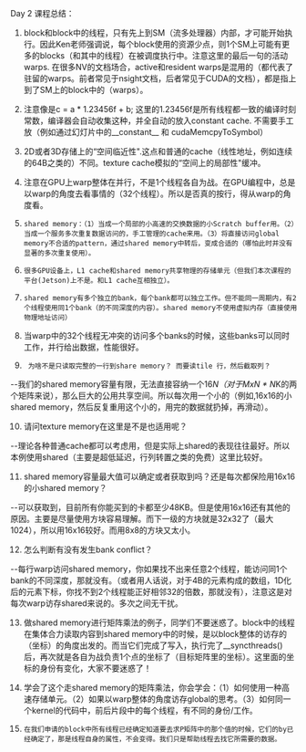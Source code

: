 Day 2 课程总结：

1.  block和block中的线程，只有先上到SM（流多处理器）内部，才可能开始执行。因此Ken老师强调说，每个block使用的资源少点，则1个SM上可能有更多的blocks（和其中的线程）在被调度执行中。注意这里的最后一句的活动warps. 在很多NV的文档场合，active和resident warps是混用的（都代表了驻留的warps。前者常见于nsight文档，后者常见于CUDA的文档），都是指上到了SM上的block中的（warps）。 

2.   注意像是c = a * 1.23456f + b; 这里的1.23456f是所有线程都一致的编译时刻常数，编译器会自动收集这种，并全自动的放入constant cache. 不需要手工放（例如通过幻灯片中的__constant__ 和 cudaMemcpyToSymbol） 

3.   2D或者3D存储上的“空间临近性".这点和普通的cache（线性地址，例如连续的64B之类的）不同。texture cache模拟的“空间上的局部性"缓冲。 

4.    注意在GPU上warp整体在并行，不是1个线程各自为战。在GPU编程中，总是以warp的角度去看事情的（32个线程）。所以是否真的按行，得从warp的角度看。 

5.     shared memory：（1）当成一个局部的小高速的交换数据的小Scratch buffer用。（2）当成一个服务多次重复数据访问的，手工管理的cache来用。（3）将直接访问global memory不合适的pattern，通过shared memory中转后，变成合适的（哪怕此时并没有显著的多次重复使用）。 

6.     很多GPU设备上，L1 cache和shared memory共享物理的存储单元（但我们本次课程的平台(Jetson)上不是。和L1 cache互相独立）。 

7.     shared memory有多个独立的bank，每个bank都可以独立工作。但不能同一周期内，有2个线程使用同1个bank（的不同深度的内容）。shared memory不使用虚拟内存（直接使用物理地址访问）

8.    当warp中的32个线程无冲突的访问多个banks的时候，这些banks可以同时工作，并行给出数据，性能很好。 

9.      为啥不是只读取完整的一行到share memory？ 而要读tile 行，然后截取列？

--我们的shared memory容量有限，无法直接容纳一个16*N（对于MxN * N*K的两个矩阵来说），那么巨大的公用共享空间。所以每次用一个小的（例如,16x16的小shared memory，然后反复重用这个小的，用完的数据就扔掉，再滑动）。 

10.  请问texture memory在这里是不是也适用呢？

--理论各种普通cache都可以考虑用，但是实际上shared的表现往往最好。所以本例使用shared（主要是超低延迟，行列转置之类的免费）这里比较好。 

11.  shared memory容量最大值可以确定或者获取到吗？还是每次都保险用16x16的小shared memory？

--可以获取到，目前所有你能买到的卡都至少48KB。但是使用16x16还有其他的原因。主要是尽量使用方块容易理解。而下一级的方块就是32x32了（最大1024），所以用16x16较好。而用8x8的方块又太小。 

12.  怎么判断有没有发生bank conflict？

--每行warp访问shared memory，你如果找不出来任意2个线程，能访问同1个bank的不同深度，那就没有。（或者用人话说，对于4B的元素构成的数组，1D化后的元素下标，你找不到2个线程能正好相邻32的倍数，那就没有），注意这是对每次warp访存shared来说的。多次之间无干扰。
 

13.  做shared memory进行矩阵乘法的例子，同学们不要迷惑了。block中的线程在集体合力读取内容到shared memory中的时候，是以block整体的访存的（坐标）的角度出发的。而当它们完成了写入，执行完了__syncthreads()后，再次就是各自为战负责1个点的坐标了（目标矩阵里的坐标）。这里面的坐标的身份有变化，大家不要迷惑了！ 

14.   学会了这个走shared memory的矩阵乘法，你会学会：（1）如何使用一种高速存储单元。（2）如果以warp整体的角度访存global的思考。（3）如何同一个kernel的代码中，前后片段中的每个线程，有不同的身份/工作。

15.     在我们申请的block中所有线程已经确定知道要去求P矩阵中的那个值的时候，它们的by已经确定了，那是线程自身的属性，不会变得。我们只是帮助线程去找它所需要的数据。